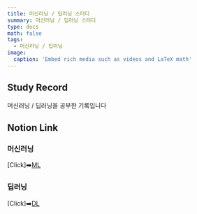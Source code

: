 ```yaml
---
title: 머신러닝 / 딥러닝 스터디
summary: 머신러닝 / 딥러닝 스터디
type: docs
math: false
tags:
  - 머신러닝 / 딥러닝
image:
  caption: 'Embed rich media such as videos and LaTeX math'
---
```


## Study Record

머신러닝 / 딥러닝을 공부한 기록입니다

## Notion Link
### 머신러닝
[Click]➡️[ML](https://www.notion.so/8062cef78b5e4a7fbd643bd67e4ce12e?pvs=4)
### 딥러닝
[Click]➡️[DL](https://www.notion.so/a89739bbefa04049b3d1d1ffce56545a?pvs=4)
